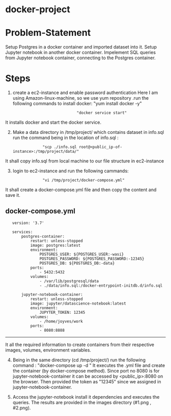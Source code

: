 # docker-project

# Problem-Statement
 Setup Postgres in a docker container and imported  dataset  into it.
 Setup Jupyter notebook in another docker container.
 Impelement SQL queries from Jupyter notebook container, connecting to the Postgres container.
 
 
 # Steps
 
1) create a ec2-instance and enable password authentication
Here  I am using Amazon-linux-machine, so we use yum repository .run the following commands to install docker:
                                   "yum install docker -y"
                                   
                                   "docker service start"
                                   
It installs docker and start the docker service.
 

2) Make a data directory in /tmp/project/  which  contains dataset in info.sql
run the command being in the location of info.sql :

                    "scp ./info.sql root@<public_ip-of-instance>:/tmp/project/data/"

It shall copy info.sql from local machine to our file structure in ec2-instance




3) login to ec2-instance and run the following cammands:
         
                    "vi /tmp/project/docker-compose.yml"


It shall create a docker-compose.yml file and then copy the content and save it.

docker-compose.yml
------------------------------------------------------

       version: '3.7'

       services:
           postgres-container:
               restart: unless-stopped
               image: postgres:latest
               environment:
                   POSTGRES_USER: ${POSTGRES_USER:-wasi}
                   POSTGRES_PASSWORD: ${POSTGRES_PASSWORD:-12345}
                   POSTGRES_DB: ${POSTGRES_DB:-data}
               ports:
                   - 5432:5432
               volumes:
                   - /var/lib/postgresql/data
                   - ./data/info.sql:/docker-entrypoint-initdb.d/info.sql

           jupyter-notebook-container:
               restart: unless-stopped
               image: jupyter/datascience-notebook:latest
               environment:
                   JUPYTER_TOKEN: 12345
               volumes:
                   - /home/joyves/work
               ports:
                   - 8080:8888


-------------------------------------------------------------
It all the required information to create containers from their respective images, volumes, environment variables.  

4) Being in the same directory (cd /tmp/project/)
run the following command :
                     "docker-compose up -d "
It executes the .yml file  and create the container (by docker-compose method). Since port no 8080 is for jupyter-notebook-container it can be accessed by 
   <public_ip>:8080 on the browser. 
Then provided the token as "12345" since we assigned in jupyter-notebook-container.

5) Access the jupyter-notebook install it dependencies and executes the queries.
The results are provided in the images directory (#1.png , #2.png).
